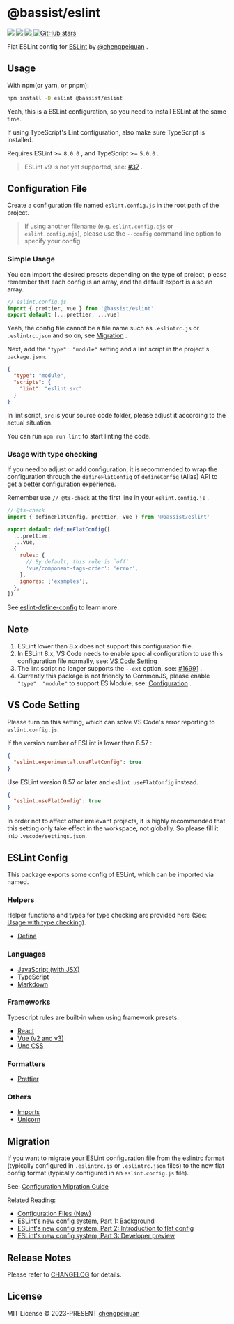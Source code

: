 # @bassist/eslint

<p>
  <a href='https://www.npmjs.com/package/@bassist/eslint'>
    <img src="https://img.shields.io/npm/v/@bassist/eslint?color=f43f5e&label=npm" />
  </a>
  <a href="https://www.npmjs.com/package/@bassist/eslint" target="__blank">
    <img src="https://img.shields.io/npm/dt/@bassist/eslint?color=f43f5e&label=downloads" />
  </a>
  <a href="https://github.com/chengpeiquan/bassist/tree/main/packages/eslint" target="__blank">
    <img src="https://img.shields.io/static/v1?label=&message=docs%20%26%20demos&color=f43f5e" />
  </a>
  <a href="https://github.com/chengpeiquan/bassist" target="__blank">
    <img alt="GitHub stars" src="https://img.shields.io/github/stars/chengpeiquan/bassist?style=social" />
  </a>
</p>

Flat ESLint config for [ESLint](https://eslint.org/) by [@chengpeiquan](https://github.com/chengpeiquan) .

## Usage

With npm(or yarn, or pnpm):

```bash
npm install -D eslint @bassist/eslint
```

Yeah, this is a ESLint configuration, so you need to install ESLint at the same time.

If using TypeScript's Lint configuration, also make sure TypeScript is installed.

Requires ESLint >= `8.0.0` , and TypeScript >= `5.0.0` .

> ESLint v9 is not yet supported, see: [#37](https://github.com/chengpeiquan/bassist/issues/37) .

## Configuration File

Create a configuration file named `eslint.config.js` in the root path of the project.

> If using another filename (e.g. `eslint.config.cjs` or `eslint.config.mjs`), please use the `--config` command line option to specify your config.

### Simple Usage

You can import the desired presets depending on the type of project, please remember that each config is an array, and the default export is also an array.

```js
// eslint.config.js
import { prettier, vue } from '@bassist/eslint'
export default [...prettier, ...vue]
```

Yeah, the config file cannot be a file name such as `.eslintrc.js` or `.eslintrc.json` and so on, see [Migration](#migration) .

Next, add the `"type": "module"` setting and a lint script in the project's `package.json`.

```json
{
  "type": "module",
  "scripts": {
    "lint": "eslint src"
  }
}
```

In lint script, `src` is your source code folder, please adjust it according to the actual situation.

You can run `npm run lint` to start linting the code.

### Usage with type checking

If you need to adjust or add configuration, it is recommended to wrap the configuration through the `defineFlatConfig` of `defineConfig` (Alias) API to get a better configuration experience.

Remember use `// @ts-check` at the first line in your `eslint.config.js` .

```js
// @ts-check
import { defineFlatConfig, prettier, vue } from '@bassist/eslint'

export default defineFlatConfig([
  ...prettier,
  ...vue,
  {
    rules: {
      // By default, this rule is `off`
      'vue/component-tags-order': 'error',
    },
    ignores: ['examples'],
  },
])
```

See [eslint-define-config](https://github.com/Shinigami92/eslint-define-config) to learn more.

## Note

1. ESLint lower than 8.x does not support this configuration file.
2. In ESLint 8.x, VS Code needs to enable special configuration to use this configuration file normally, see: [VS Code Setting](#vs-code-setting)
3. The lint script no longer supports the `--ext` option, see: [#16991](https://github.com/eslint/eslint/issues/16991) .
4. Currently this package is not friendly to CommonJS, please enable `"type": "module"` to support ES Module, see: [Configuration](#configuration) .

## VS Code Setting

Please turn on this setting, which can solve VS Code's error reporting to `eslint.config.js`.

If the version number of ESLint is lower than 8.57 :

```json
{
  "eslint.experimental.useFlatConfig": true
}
```

Use ESLint version 8.57 or later and `eslint.useFlatConfig` instead.

```json
{
  "eslint.useFlatConfig": true
}
```

In order not to affect other irrelevant projects, it is highly recommended that this setting only take effect in the workspace, not globally. So please fill it into `.vscode/settings.json`.

## ESLint Config

This package exports some config of ESLint, which can be imported via named.

### Helpers

Helper functions and types for type checking are provided here (See: [Usage with type checking](#usage-with-type-checking)).

- [Define](https://github.com/chengpeiquan/bassist/blob/main/packages/eslint/src/define.ts)

### Languages

- [JavaScript (with JSX)](https://github.com/chengpeiquan/bassist/blob/main/packages/eslint/src/configs/javascript.ts)
- [TypeScript](https://github.com/chengpeiquan/bassist/blob/main/packages/eslint/src/configs/typescript.ts)
- [Markdown](https://github.com/chengpeiquan/bassist/blob/main/packages/eslint/src/configs/markdown.ts)

### Frameworks

Typescript rules are built-in when using framework presets.

- [React](https://github.com/chengpeiquan/bassist/blob/main/packages/eslint/src/configs/react.ts)
- [Vue (v2 and v3)](https://github.com/chengpeiquan/bassist/blob/main/packages/eslint/src/configs/vue.ts)
- [Uno CSS](https://github.com/chengpeiquan/bassist/blob/main/packages/eslint/src/configs/unocss.ts)

### Formatters

- [Prettier](https://github.com/chengpeiquan/bassist/blob/main/packages/eslint/src/configs/prettier.ts)

### Others

- [Imports](https://github.com/chengpeiquan/bassist/blob/main/packages/eslint/src/configs/imports.ts)
- [Unicorn](https://github.com/chengpeiquan/bassist/blob/main/packages/eslint/src/configs/unicorn.ts)

## Migration

If you want to migrate your ESLint configuration file from the eslintrc format (typically configured in `.eslintrc.js` or `.eslintrc.json` files) to the new flat config format (typically configured in an `eslint.config.js` file).

See: [Configuration Migration Guide](https://eslint.org/docs/latest/use/configure/migration-guide)

Related Reading:

- [Configuration Files (New)](https://eslint.org/docs/latest/use/configure/configuration-files-new)
- [ESLint's new config system, Part 1: Background](https://eslint.org/blog/2022/08/new-config-system-part-1/)
- [ESLint's new config system, Part 2: Introduction to flat config](https://eslint.org/blog/2022/08/new-config-system-part-2/)
- [ESLint's new config system, Part 3: Developer preview](https://eslint.org/blog/2022/08/new-config-system-part-3/)

## Release Notes

Please refer to [CHANGELOG](https://github.com/chengpeiquan/bassist/blob/main/packages/eslint/CHANGELOG.md) for details.

## License

MIT License © 2023-PRESENT [chengpeiquan](https://github.com/chengpeiquan)
